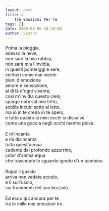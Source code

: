 ```yaml
---
layout: post
title: >
    Tre Emozioni Per Te
tags: []
date: 2009-01-06 18:49:00
author: pietro
---
```

Prima la pioggia,<br/>adesso la neve,<br/>non sarà la mia rabbia,<br/>non sarà mia l'invidia,<br/>in questi pomeriggi e sere,<br/>veritieri come mai niente<br/>pieni d'emozione<br/>amore e sensazione,<br/>al di là d'ogni vivente;<br/>così m'invidia questo cielo,<br/>sparge nubi sul mio tetto,<br/>sobilla incubi sotto al letto,<br/>ma io in te credo in te spero,<br/>e tutto questo ai miei occhi si dissolve<br/>come una goccia negli occhi mentre piove.<br/><br/>E m'incanta<br/>e mi disincanta<br/>tutta quest'acqua<br/>cadente dal profondo azzurrino,<br/>color d'anima equa<br/>che trascende lo sguardo ignoto d'un bambino.<br/><br/>Ruppi il guscio<br/>arriva non vedete eccolo,<br/>è lì sull'uscio,<br/>sui frammenti del suo bozzolo.<br/><br/>Ed ecco qui ancora per te<br/>tra le mille mie emozioni tre.
